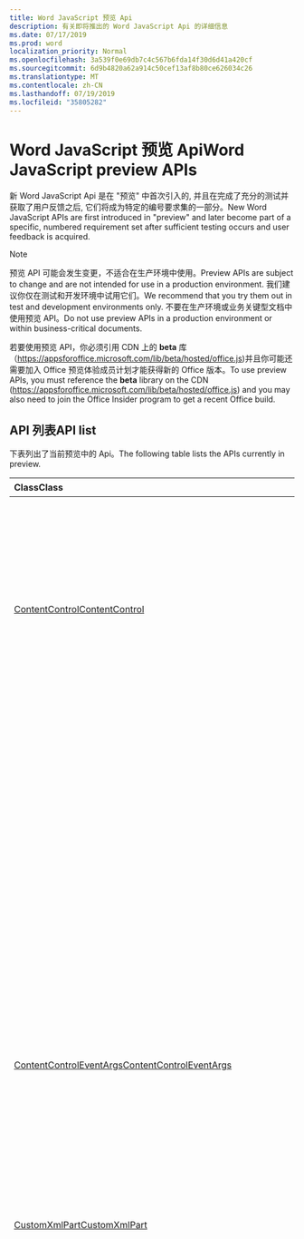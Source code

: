 ```yaml
---
title: Word JavaScript 预览 Api
description: 有关即将推出的 Word JavaScript Api 的详细信息
ms.date: 07/17/2019
ms.prod: word
localization_priority: Normal
ms.openlocfilehash: 3a539f0e69db7c4c567b6fda14f30d6d41a420cf
ms.sourcegitcommit: 6d9b4820a62a914c50cef13af8b80ce626034c26
ms.translationtype: MT
ms.contentlocale: zh-CN
ms.lasthandoff: 07/19/2019
ms.locfileid: "35805282"
---
```

# <a name="word-javascript-preview-apis"></a><span data-ttu-id="3e047-103">Word JavaScript 预览 Api</span><span class="sxs-lookup"><span data-stu-id="3e047-103">Word JavaScript preview APIs</span></span>

<span data-ttu-id="3e047-104">新 Word JavaScript Api 是在 "预览" 中首次引入的, 并且在完成了充分的测试并获取了用户反馈之后, 它们将成为特定的编号要求集的一部分。</span><span class="sxs-lookup"><span data-stu-id="3e047-104">New Word JavaScript APIs are first introduced in "preview" and later become part of a specific, numbered requirement set after sufficient testing occurs and user feedback is acquired.</span></span>

> [!NOTE]
> <span data-ttu-id="3e047-105">预览 API 可能会发生变更，不适合在生产环境中使用。</span><span class="sxs-lookup"><span data-stu-id="3e047-105">Preview APIs are subject to change and are not intended for use in a production environment.</span></span> <span data-ttu-id="3e047-106">我们建议你仅在测试和开发环境中试用它们。</span><span class="sxs-lookup"><span data-stu-id="3e047-106">We recommend that you try them out in test and development environments only.</span></span> <span data-ttu-id="3e047-107">不要在生产环境或业务关键型文档中使用预览 API。</span><span class="sxs-lookup"><span data-stu-id="3e047-107">Do not use preview APIs in a production environment or within business-critical documents.</span></span>
>
> <span data-ttu-id="3e047-108">若要使用预览 API，你必须引用 CDN 上的 **beta** 库（https://appsforoffice.microsoft.com/lib/beta/hosted/office.js)并且你可能还需要加入 Office 预览体验成员计划才能获得新的 Office 版本。</span><span class="sxs-lookup"><span data-stu-id="3e047-108">To use preview APIs, you must reference the **beta** library on the CDN (https://appsforoffice.microsoft.com/lib/beta/hosted/office.js) and you may also need to join the Office Insider program to get a recent Office build.</span></span>

## <a name="api-list"></a><span data-ttu-id="3e047-109">API 列表</span><span class="sxs-lookup"><span data-stu-id="3e047-109">API list</span></span>

<span data-ttu-id="3e047-110">下表列出了当前预览中的 Api。</span><span class="sxs-lookup"><span data-stu-id="3e047-110">The following table lists the APIs currently in preview.</span></span>

| <span data-ttu-id="3e047-111">Class</span><span class="sxs-lookup"><span data-stu-id="3e047-111">Class</span></span> | <span data-ttu-id="3e047-112">域</span><span class="sxs-lookup"><span data-stu-id="3e047-112">Fields</span></span> | <span data-ttu-id="3e047-113">说明</span><span class="sxs-lookup"><span data-stu-id="3e047-113">Description</span></span> |
|:---|:---|:---|
|[<span data-ttu-id="3e047-114">ContentControl</span><span class="sxs-lookup"><span data-stu-id="3e047-114">ContentControl</span></span>](/javascript/api/word/word.contentcontrol)|[<span data-ttu-id="3e047-115">onDataChanged</span><span class="sxs-lookup"><span data-stu-id="3e047-115">onDataChanged</span></span>](/javascript/api/word/word.contentcontrol#ondatachanged)|<span data-ttu-id="3e047-116">更改内容控件中的数据时发生。</span><span class="sxs-lookup"><span data-stu-id="3e047-116">Occurs when data within the content control are changed.</span></span> <span data-ttu-id="3e047-117">若要获取新文本, 请在处理程序中加载此内容控件。</span><span class="sxs-lookup"><span data-stu-id="3e047-117">To get the new text, load this content control in the handler.</span></span> <span data-ttu-id="3e047-118">若要获取旧文本, 请不要加载它。</span><span class="sxs-lookup"><span data-stu-id="3e047-118">To get the old text, do not load it.</span></span>|
||[<span data-ttu-id="3e047-119">onDeleted</span><span class="sxs-lookup"><span data-stu-id="3e047-119">onDeleted</span></span>](/javascript/api/word/word.contentcontrol#ondeleted)|<span data-ttu-id="3e047-120">删除内容控件时发生。</span><span class="sxs-lookup"><span data-stu-id="3e047-120">Occurs when the content control is deleted.</span></span> <span data-ttu-id="3e047-121">请勿在处理程序中加载此内容控件, 否则将无法获取其原始属性。</span><span class="sxs-lookup"><span data-stu-id="3e047-121">Do not load this content control in the handler, otherwise you won't be able to get its original properties.</span></span>|
||[<span data-ttu-id="3e047-122">onSelectionChanged</span><span class="sxs-lookup"><span data-stu-id="3e047-122">onSelectionChanged</span></span>](/javascript/api/word/word.contentcontrol#onselectionchanged)|<span data-ttu-id="3e047-123">在内容控件中的选定内容更改时发生。</span><span class="sxs-lookup"><span data-stu-id="3e047-123">Occurs when selection within the content control is changed.</span></span>|
|[<span data-ttu-id="3e047-124">ContentControlEventArgs</span><span class="sxs-lookup"><span data-stu-id="3e047-124">ContentControlEventArgs</span></span>](/javascript/api/word/word.contentcontroleventargs)|[<span data-ttu-id="3e047-125">contentControl</span><span class="sxs-lookup"><span data-stu-id="3e047-125">contentControl</span></span>](/javascript/api/word/word.contentcontroleventargs#contentcontrol)|<span data-ttu-id="3e047-126">引发事件的对象。</span><span class="sxs-lookup"><span data-stu-id="3e047-126">The object that raised the event.</span></span> <span data-ttu-id="3e047-127">加载此对象以获取其属性。</span><span class="sxs-lookup"><span data-stu-id="3e047-127">Load this object to get its properties.</span></span>|
||[<span data-ttu-id="3e047-128">eventType</span><span class="sxs-lookup"><span data-stu-id="3e047-128">eventType</span></span>](/javascript/api/word/word.contentcontroleventargs#eventtype)|<span data-ttu-id="3e047-129">事件类型。</span><span class="sxs-lookup"><span data-stu-id="3e047-129">The event type.</span></span> <span data-ttu-id="3e047-130">有关详细信息, 请参阅 "事件"。</span><span class="sxs-lookup"><span data-stu-id="3e047-130">See Word.EventType for details.</span></span>|
|[<span data-ttu-id="3e047-131">CustomXmlPart</span><span class="sxs-lookup"><span data-stu-id="3e047-131">CustomXmlPart</span></span>](/javascript/api/word/word.customxmlpart)|[<span data-ttu-id="3e047-132">delete()</span><span class="sxs-lookup"><span data-stu-id="3e047-132">delete()</span></span>](/javascript/api/word/word.customxmlpart#delete--)|<span data-ttu-id="3e047-133">删除自定义 XML 部件。</span><span class="sxs-lookup"><span data-stu-id="3e047-133">Deletes the custom XML part.</span></span>|
||[<span data-ttu-id="3e047-134">deleteAttribute (xpath: string, namespaceMappings: any, name: string)</span><span class="sxs-lookup"><span data-stu-id="3e047-134">deleteAttribute(xpath: string, namespaceMappings: any, name: string)</span></span>](/javascript/api/word/word.customxmlpart#deleteattribute-xpath--namespacemappings--name-)|<span data-ttu-id="3e047-135">从 xpath 标识的元素中删除具有给定名称的属性。</span><span class="sxs-lookup"><span data-stu-id="3e047-135">Deletes an attribute with the given name from the element identified by xpath.</span></span>|
||[<span data-ttu-id="3e047-136">deleteElement (xpath: string, namespaceMappings: any)</span><span class="sxs-lookup"><span data-stu-id="3e047-136">deleteElement(xpath: string, namespaceMappings: any)</span></span>](/javascript/api/word/word.customxmlpart#deleteelement-xpath--namespacemappings-)|<span data-ttu-id="3e047-137">删除由 xpath 标识的元素。</span><span class="sxs-lookup"><span data-stu-id="3e047-137">Deletes the element identified by xpath.</span></span>|
||[<span data-ttu-id="3e047-138">getXml()</span><span class="sxs-lookup"><span data-stu-id="3e047-138">getXml()</span></span>](/javascript/api/word/word.customxmlpart#getxml--)|<span data-ttu-id="3e047-139">获取自定义 XML 部件的完整 XML 内容。</span><span class="sxs-lookup"><span data-stu-id="3e047-139">Gets the full XML content of the custom XML part.</span></span>|
||[<span data-ttu-id="3e047-140">insertAttribute (xpath: string, namespaceMappings: any, name: string, value: string)</span><span class="sxs-lookup"><span data-stu-id="3e047-140">insertAttribute(xpath: string, namespaceMappings: any, name: string, value: string)</span></span>](/javascript/api/word/word.customxmlpart#insertattribute-xpath--namespacemappings--name--value-)|<span data-ttu-id="3e047-141">将具有给定名称和值的属性插入到由 xpath 标识的元素中。</span><span class="sxs-lookup"><span data-stu-id="3e047-141">Inserts an attribute with the given name and value to the element identified by xpath.</span></span>|
||[<span data-ttu-id="3e047-142">insertElement (xpath: string, xml: string, namespaceMappings: any, index？: number)</span><span class="sxs-lookup"><span data-stu-id="3e047-142">insertElement(xpath: string, xml: string, namespaceMappings: any, index?: number)</span></span>](/javascript/api/word/word.customxmlpart#insertelement-xpath--xml--namespacemappings--index-)|<span data-ttu-id="3e047-143">在子位置索引处的 xpath 标识的父元素下插入给定的 XML。</span><span class="sxs-lookup"><span data-stu-id="3e047-143">Inserts the given XML under the parent element identified by xpath at child position index.</span></span>|
||[<span data-ttu-id="3e047-144">查询 (xpath: string, namespaceMappings: any)</span><span class="sxs-lookup"><span data-stu-id="3e047-144">query(xpath: string, namespaceMappings: any)</span></span>](/javascript/api/word/word.customxmlpart#query-xpath--namespacemappings-)|<span data-ttu-id="3e047-145">查询自定义 XML 部件的 XML 内容。</span><span class="sxs-lookup"><span data-stu-id="3e047-145">Queries the XML content of the custom XML part.</span></span>|
||[<span data-ttu-id="3e047-146">id</span><span class="sxs-lookup"><span data-stu-id="3e047-146">id</span></span>](/javascript/api/word/word.customxmlpart#id)|<span data-ttu-id="3e047-147">获取自定义 XML 部件的 ID。</span><span class="sxs-lookup"><span data-stu-id="3e047-147">Gets the ID of the custom XML part.</span></span> <span data-ttu-id="3e047-148">只读。</span><span class="sxs-lookup"><span data-stu-id="3e047-148">Read only.</span></span>|
||[<span data-ttu-id="3e047-149">namespaceUri</span><span class="sxs-lookup"><span data-stu-id="3e047-149">namespaceUri</span></span>](/javascript/api/word/word.customxmlpart#namespaceuri)|<span data-ttu-id="3e047-150">获取自定义 XML 部件的命名空间 URI。</span><span class="sxs-lookup"><span data-stu-id="3e047-150">Gets the namespace URI of the custom XML part.</span></span> <span data-ttu-id="3e047-151">只读。</span><span class="sxs-lookup"><span data-stu-id="3e047-151">Read only.</span></span>|
||[<span data-ttu-id="3e047-152">setXml (xml: string)</span><span class="sxs-lookup"><span data-stu-id="3e047-152">setXml(xml: string)</span></span>](/javascript/api/word/word.customxmlpart#setxml-xml-)|<span data-ttu-id="3e047-153">设置自定义 XML 部件的完整 XML 内容。</span><span class="sxs-lookup"><span data-stu-id="3e047-153">Sets the full XML content of the custom XML part.</span></span>|
||[<span data-ttu-id="3e047-154">updateAttribute (xpath: string, namespaceMappings: any, name: string, value: string)</span><span class="sxs-lookup"><span data-stu-id="3e047-154">updateAttribute(xpath: string, namespaceMappings: any, name: string, value: string)</span></span>](/javascript/api/word/word.customxmlpart#updateattribute-xpath--namespacemappings--name--value-)|<span data-ttu-id="3e047-155">使用由 xpath 标识的元素的给定名称更新属性的值。</span><span class="sxs-lookup"><span data-stu-id="3e047-155">Updates the value of an attribute with the given name of the element identified by xpath.</span></span>|
||[<span data-ttu-id="3e047-156">updateElement (xpath: string, xml: string, namespaceMappings: any)</span><span class="sxs-lookup"><span data-stu-id="3e047-156">updateElement(xpath: string, xml: string, namespaceMappings: any)</span></span>](/javascript/api/word/word.customxmlpart#updateelement-xpath--xml--namespacemappings-)|<span data-ttu-id="3e047-157">更新由 xpath 标识的元素的 XML。</span><span class="sxs-lookup"><span data-stu-id="3e047-157">Updates the XML of the element identified by xpath.</span></span>|
|[<span data-ttu-id="3e047-158">CustomXmlPartCollection</span><span class="sxs-lookup"><span data-stu-id="3e047-158">CustomXmlPartCollection</span></span>](/javascript/api/word/word.customxmlpartcollection)|[<span data-ttu-id="3e047-159">add (xml: string)</span><span class="sxs-lookup"><span data-stu-id="3e047-159">add(xml: string)</span></span>](/javascript/api/word/word.customxmlpartcollection#add-xml-)|<span data-ttu-id="3e047-160">向文档中添加新的自定义 XML 部件。</span><span class="sxs-lookup"><span data-stu-id="3e047-160">Adds a new custom XML part to the document.</span></span>|
||[<span data-ttu-id="3e047-161">getByNamespace (namespaceUri: string)</span><span class="sxs-lookup"><span data-stu-id="3e047-161">getByNamespace(namespaceUri: string)</span></span>](/javascript/api/word/word.customxmlpartcollection#getbynamespace-namespaceuri-)|<span data-ttu-id="3e047-162">获取其命名空间匹配给定命名空间的自定义 XML 部件的新作用域内集合。</span><span class="sxs-lookup"><span data-stu-id="3e047-162">Gets a new scoped collection of custom XML parts whose namespaces match the given namespace.</span></span>|
||[<span data-ttu-id="3e047-163">getCount()</span><span class="sxs-lookup"><span data-stu-id="3e047-163">getCount()</span></span>](/javascript/api/word/word.customxmlpartcollection#getcount--)|<span data-ttu-id="3e047-164">获取集合中项的数目。</span><span class="sxs-lookup"><span data-stu-id="3e047-164">Gets the number of items in the collection.</span></span>|
||[<span data-ttu-id="3e047-165">getItem(id: string)</span><span class="sxs-lookup"><span data-stu-id="3e047-165">getItem(id: string)</span></span>](/javascript/api/word/word.customxmlpartcollection#getitem-id-)|<span data-ttu-id="3e047-166">获取基于其 ID 的自定义 XML 部件。</span><span class="sxs-lookup"><span data-stu-id="3e047-166">Gets a custom XML part based on its ID.</span></span> <span data-ttu-id="3e047-167">只读。</span><span class="sxs-lookup"><span data-stu-id="3e047-167">Read only.</span></span>|
||[<span data-ttu-id="3e047-168">getItemOrNullObject(id: string)</span><span class="sxs-lookup"><span data-stu-id="3e047-168">getItemOrNullObject(id: string)</span></span>](/javascript/api/word/word.customxmlpartcollection#getitemornullobject-id-)|<span data-ttu-id="3e047-169">获取基于其 ID 的自定义 XML 部件。</span><span class="sxs-lookup"><span data-stu-id="3e047-169">Gets a custom XML part based on its ID.</span></span> <span data-ttu-id="3e047-170">如果 CustomXmlPart 不存在, 则返回 null 对象。</span><span class="sxs-lookup"><span data-stu-id="3e047-170">Returns a null object if the CustomXmlPart does not exist.</span></span>|
||[<span data-ttu-id="3e047-171">items</span><span class="sxs-lookup"><span data-stu-id="3e047-171">items</span></span>](/javascript/api/word/word.customxmlpartcollection#items)|<span data-ttu-id="3e047-172">获取此集合中已加载的子项。</span><span class="sxs-lookup"><span data-stu-id="3e047-172">Gets the loaded child items in this collection.</span></span>|
|[<span data-ttu-id="3e047-173">CustomXmlPartScopedCollection</span><span class="sxs-lookup"><span data-stu-id="3e047-173">CustomXmlPartScopedCollection</span></span>](/javascript/api/word/word.customxmlpartscopedcollection)|[<span data-ttu-id="3e047-174">getCount()</span><span class="sxs-lookup"><span data-stu-id="3e047-174">getCount()</span></span>](/javascript/api/word/word.customxmlpartscopedcollection#getcount--)|<span data-ttu-id="3e047-175">获取集合中项的数目。</span><span class="sxs-lookup"><span data-stu-id="3e047-175">Gets the number of items in the collection.</span></span>|
||[<span data-ttu-id="3e047-176">getItem(id: string)</span><span class="sxs-lookup"><span data-stu-id="3e047-176">getItem(id: string)</span></span>](/javascript/api/word/word.customxmlpartscopedcollection#getitem-id-)|<span data-ttu-id="3e047-177">获取基于其 ID 的自定义 XML 部件。</span><span class="sxs-lookup"><span data-stu-id="3e047-177">Gets a custom XML part based on its ID.</span></span> <span data-ttu-id="3e047-178">只读。</span><span class="sxs-lookup"><span data-stu-id="3e047-178">Read only.</span></span>|
||[<span data-ttu-id="3e047-179">getItemOrNullObject(id: string)</span><span class="sxs-lookup"><span data-stu-id="3e047-179">getItemOrNullObject(id: string)</span></span>](/javascript/api/word/word.customxmlpartscopedcollection#getitemornullobject-id-)|<span data-ttu-id="3e047-180">获取基于其 ID 的自定义 XML 部件。</span><span class="sxs-lookup"><span data-stu-id="3e047-180">Gets a custom XML part based on its ID.</span></span> <span data-ttu-id="3e047-181">如果 CustomXmlPart 在集合中不存在, 则返回 null 对象。</span><span class="sxs-lookup"><span data-stu-id="3e047-181">Returns a null object if the CustomXmlPart does not exist in the collection.</span></span>|
||[<span data-ttu-id="3e047-182">getOnlyItem()</span><span class="sxs-lookup"><span data-stu-id="3e047-182">getOnlyItem()</span></span>](/javascript/api/word/word.customxmlpartscopedcollection#getonlyitem--)|<span data-ttu-id="3e047-183">如果集合仅包含一个项，则此方法返回该项。</span><span class="sxs-lookup"><span data-stu-id="3e047-183">If the collection contains exactly one item, this method returns it.</span></span> <span data-ttu-id="3e047-184">否则, 此方法将产生错误。</span><span class="sxs-lookup"><span data-stu-id="3e047-184">Otherwise, this method produces an error.</span></span>|
||[<span data-ttu-id="3e047-185">getOnlyItemOrNullObject()</span><span class="sxs-lookup"><span data-stu-id="3e047-185">getOnlyItemOrNullObject()</span></span>](/javascript/api/word/word.customxmlpartscopedcollection#getonlyitemornullobject--)|<span data-ttu-id="3e047-186">如果集合仅包含一个项，则此方法返回该项。</span><span class="sxs-lookup"><span data-stu-id="3e047-186">If the collection contains exactly one item, this method returns it.</span></span> <span data-ttu-id="3e047-187">否则, 此方法将返回 null 对象。</span><span class="sxs-lookup"><span data-stu-id="3e047-187">Otherwise, this method returns a null object.</span></span>|
||[<span data-ttu-id="3e047-188">items</span><span class="sxs-lookup"><span data-stu-id="3e047-188">items</span></span>](/javascript/api/word/word.customxmlpartscopedcollection#items)|<span data-ttu-id="3e047-189">获取此集合中已加载的子项。</span><span class="sxs-lookup"><span data-stu-id="3e047-189">Gets the loaded child items in this collection.</span></span>|
|[<span data-ttu-id="3e047-190">Document</span><span class="sxs-lookup"><span data-stu-id="3e047-190">Document</span></span>](/javascript/api/word/word.document)|[<span data-ttu-id="3e047-191">deleteBookmark (name: string)</span><span class="sxs-lookup"><span data-stu-id="3e047-191">deleteBookmark(name: string)</span></span>](/javascript/api/word/word.document#deletebookmark-name-)|<span data-ttu-id="3e047-192">从文档中删除书签 (如果存在)。</span><span class="sxs-lookup"><span data-stu-id="3e047-192">Deletes a bookmark, if exists, from the document.</span></span>|
||[<span data-ttu-id="3e047-193">getBookmarkRange (name: string)</span><span class="sxs-lookup"><span data-stu-id="3e047-193">getBookmarkRange(name: string)</span></span>](/javascript/api/word/word.document#getbookmarkrange-name-)|<span data-ttu-id="3e047-194">获取书签的范围。</span><span class="sxs-lookup"><span data-stu-id="3e047-194">Gets a bookmark's range.</span></span> <span data-ttu-id="3e047-195">如果书签不存在, 则引发。</span><span class="sxs-lookup"><span data-stu-id="3e047-195">Throws if the bookmark does not exist.</span></span>|
||[<span data-ttu-id="3e047-196">getBookmarkRangeOrNullObject (name: string)</span><span class="sxs-lookup"><span data-stu-id="3e047-196">getBookmarkRangeOrNullObject(name: string)</span></span>](/javascript/api/word/word.document#getbookmarkrangeornullobject-name-)|<span data-ttu-id="3e047-197">获取书签的范围。</span><span class="sxs-lookup"><span data-stu-id="3e047-197">Gets a bookmark's range.</span></span> <span data-ttu-id="3e047-198">如果书签不存在, 则返回 null 对象。</span><span class="sxs-lookup"><span data-stu-id="3e047-198">Returns a null object if the bookmark does not exist.</span></span>|
||[<span data-ttu-id="3e047-199">customXmlParts</span><span class="sxs-lookup"><span data-stu-id="3e047-199">customXmlParts</span></span>](/javascript/api/word/word.document#customxmlparts)|<span data-ttu-id="3e047-200">获取文档中的自定义 XML 部件。</span><span class="sxs-lookup"><span data-stu-id="3e047-200">Gets the custom XML parts in the document.</span></span> <span data-ttu-id="3e047-201">只读。</span><span class="sxs-lookup"><span data-stu-id="3e047-201">Read-only.</span></span>|
||[<span data-ttu-id="3e047-202">onContentControlAdded</span><span class="sxs-lookup"><span data-stu-id="3e047-202">onContentControlAdded</span></span>](/javascript/api/word/word.document#oncontentcontroladded)|<span data-ttu-id="3e047-203">添加内容控件时发生。</span><span class="sxs-lookup"><span data-stu-id="3e047-203">Occurs when a content control is added.</span></span> <span data-ttu-id="3e047-204">在处理程序中运行 context () 以获取新内容控件的属性。</span><span class="sxs-lookup"><span data-stu-id="3e047-204">Run context.sync() in the handler to get the new content control's properties.</span></span>|
||[<span data-ttu-id="3e047-205">settings</span><span class="sxs-lookup"><span data-stu-id="3e047-205">settings</span></span>](/javascript/api/word/word.document#settings)|<span data-ttu-id="3e047-206">获取文档中的加载项设置。</span><span class="sxs-lookup"><span data-stu-id="3e047-206">Gets the add-in's settings in the document.</span></span> <span data-ttu-id="3e047-207">只读。</span><span class="sxs-lookup"><span data-stu-id="3e047-207">Read-only.</span></span>|
|[<span data-ttu-id="3e047-208">DocumentCreated</span><span class="sxs-lookup"><span data-stu-id="3e047-208">DocumentCreated</span></span>](/javascript/api/word/word.documentcreated)|[<span data-ttu-id="3e047-209">deleteBookmark (name: string)</span><span class="sxs-lookup"><span data-stu-id="3e047-209">deleteBookmark(name: string)</span></span>](/javascript/api/word/word.documentcreated#deletebookmark-name-)|<span data-ttu-id="3e047-210">从文档中删除书签 (如果存在)。</span><span class="sxs-lookup"><span data-stu-id="3e047-210">Deletes a bookmark, if exists, from the document.</span></span>|
||[<span data-ttu-id="3e047-211">getBookmarkRange (name: string)</span><span class="sxs-lookup"><span data-stu-id="3e047-211">getBookmarkRange(name: string)</span></span>](/javascript/api/word/word.documentcreated#getbookmarkrange-name-)|<span data-ttu-id="3e047-212">获取书签的范围。</span><span class="sxs-lookup"><span data-stu-id="3e047-212">Gets a bookmark's range.</span></span> <span data-ttu-id="3e047-213">如果书签不存在, 则引发。</span><span class="sxs-lookup"><span data-stu-id="3e047-213">Throws if the bookmark does not exist.</span></span>|
||[<span data-ttu-id="3e047-214">getBookmarkRangeOrNullObject (name: string)</span><span class="sxs-lookup"><span data-stu-id="3e047-214">getBookmarkRangeOrNullObject(name: string)</span></span>](/javascript/api/word/word.documentcreated#getbookmarkrangeornullobject-name-)|<span data-ttu-id="3e047-215">获取书签的范围。</span><span class="sxs-lookup"><span data-stu-id="3e047-215">Gets a bookmark's range.</span></span> <span data-ttu-id="3e047-216">如果书签不存在, 则返回 null 对象。</span><span class="sxs-lookup"><span data-stu-id="3e047-216">Returns a null object if the bookmark does not exist.</span></span>|
||[<span data-ttu-id="3e047-217">customXmlParts</span><span class="sxs-lookup"><span data-stu-id="3e047-217">customXmlParts</span></span>](/javascript/api/word/word.documentcreated#customxmlparts)|<span data-ttu-id="3e047-218">获取文档中的自定义 XML 部件。</span><span class="sxs-lookup"><span data-stu-id="3e047-218">Gets the custom XML parts in the document.</span></span> <span data-ttu-id="3e047-219">只读。</span><span class="sxs-lookup"><span data-stu-id="3e047-219">Read-only.</span></span>|
||[<span data-ttu-id="3e047-220">settings</span><span class="sxs-lookup"><span data-stu-id="3e047-220">settings</span></span>](/javascript/api/word/word.documentcreated#settings)|<span data-ttu-id="3e047-221">获取文档中的加载项设置。</span><span class="sxs-lookup"><span data-stu-id="3e047-221">Gets the add-in's settings in the document.</span></span> <span data-ttu-id="3e047-222">只读。</span><span class="sxs-lookup"><span data-stu-id="3e047-222">Read-only.</span></span>|
|[<span data-ttu-id="3e047-223">InlinePicture</span><span class="sxs-lookup"><span data-stu-id="3e047-223">InlinePicture</span></span>](/javascript/api/word/word.inlinepicture)|[<span data-ttu-id="3e047-224">imageFormat</span><span class="sxs-lookup"><span data-stu-id="3e047-224">imageFormat</span></span>](/javascript/api/word/word.inlinepicture#imageformat)|<span data-ttu-id="3e047-225">获取嵌入式图像的格式。</span><span class="sxs-lookup"><span data-stu-id="3e047-225">Gets the format of the inline image.</span></span> <span data-ttu-id="3e047-226">只读。</span><span class="sxs-lookup"><span data-stu-id="3e047-226">Read-only.</span></span>|
|[<span data-ttu-id="3e047-227">List</span><span class="sxs-lookup"><span data-stu-id="3e047-227">List</span></span>](/javascript/api/word/word.list)|[<span data-ttu-id="3e047-228">getLevelFont (level: 数字)</span><span class="sxs-lookup"><span data-stu-id="3e047-228">getLevelFont(level: number)</span></span>](/javascript/api/word/word.list#getlevelfont-level-)|<span data-ttu-id="3e047-229">获取列表中指定级别的项目符号、编号或图片的字体。</span><span class="sxs-lookup"><span data-stu-id="3e047-229">Gets the font of the bullet, number or picture at the specified level in the list.</span></span>|
||[<span data-ttu-id="3e047-230">getLevelPicture (level: 数字)</span><span class="sxs-lookup"><span data-stu-id="3e047-230">getLevelPicture(level: number)</span></span>](/javascript/api/word/word.list#getlevelpicture-level-)|<span data-ttu-id="3e047-231">获取列表中指定级别的图片的 base64 编码的字符串表示形式。</span><span class="sxs-lookup"><span data-stu-id="3e047-231">Gets the base64 encoded string representation of the picture at the specified level in the list.</span></span>|
||[<span data-ttu-id="3e047-232">resetLevelFont (level: number, resetFontName？: boolean)</span><span class="sxs-lookup"><span data-stu-id="3e047-232">resetLevelFont(level: number, resetFontName?: boolean)</span></span>](/javascript/api/word/word.list#resetlevelfont-level--resetfontname-)|<span data-ttu-id="3e047-233">重置列表中指定级别的项目符号、编号或图片的字体。</span><span class="sxs-lookup"><span data-stu-id="3e047-233">Resets the font of the bullet, number or picture at the specified level in the list.</span></span>|
||[<span data-ttu-id="3e047-234">setLevelPicture (level: number, base64EncodedImage？: string)</span><span class="sxs-lookup"><span data-stu-id="3e047-234">setLevelPicture(level: number, base64EncodedImage?: string)</span></span>](/javascript/api/word/word.list#setlevelpicture-level--base64encodedimage-)|<span data-ttu-id="3e047-235">设置列表中指定级别的图片。</span><span class="sxs-lookup"><span data-stu-id="3e047-235">Sets the picture at the specified level in the list.</span></span>|
|[<span data-ttu-id="3e047-236">Range</span><span class="sxs-lookup"><span data-stu-id="3e047-236">Range</span></span>](/javascript/api/word/word.range)|[<span data-ttu-id="3e047-237">getBookmarks (includeHidden？: 布尔值, includeAdjacent？: 布尔值)</span><span class="sxs-lookup"><span data-stu-id="3e047-237">getBookmarks(includeHidden?: boolean, includeAdjacent?: boolean)</span></span>](/javascript/api/word/word.range#getbookmarks-includehidden--includeadjacent-)|<span data-ttu-id="3e047-238">获取或覆盖区域中所有书签的名称。</span><span class="sxs-lookup"><span data-stu-id="3e047-238">Gets the names all bookmarks in or overlapping the range.</span></span> <span data-ttu-id="3e047-239">如果书签的名称以下划线字符开头, 则隐藏该书签。</span><span class="sxs-lookup"><span data-stu-id="3e047-239">A bookmark is hidden if its name starts with the underscore character.</span></span>|
||[<span data-ttu-id="3e047-240">insertBookmark (name: string)</span><span class="sxs-lookup"><span data-stu-id="3e047-240">insertBookmark(name: string)</span></span>](/javascript/api/word/word.range#insertbookmark-name-)|<span data-ttu-id="3e047-241">在区域中插入书签。</span><span class="sxs-lookup"><span data-stu-id="3e047-241">Inserts a bookmark on the range.</span></span> <span data-ttu-id="3e047-242">如果同一名称的书签存在于某个位置, 则首先将其删除。</span><span class="sxs-lookup"><span data-stu-id="3e047-242">If a bookmark of the same name exists somewhere, it is deleted first.</span></span>|
|[<span data-ttu-id="3e047-243">设置</span><span class="sxs-lookup"><span data-stu-id="3e047-243">Setting</span></span>](/javascript/api/word/word.setting)|[<span data-ttu-id="3e047-244">delete()</span><span class="sxs-lookup"><span data-stu-id="3e047-244">delete()</span></span>](/javascript/api/word/word.setting#delete--)|<span data-ttu-id="3e047-245">删除 Setting 对象。</span><span class="sxs-lookup"><span data-stu-id="3e047-245">Deletes the setting.</span></span>|
||[<span data-ttu-id="3e047-246">key</span><span class="sxs-lookup"><span data-stu-id="3e047-246">key</span></span>](/javascript/api/word/word.setting#key)|<span data-ttu-id="3e047-247">获取设置的键。</span><span class="sxs-lookup"><span data-stu-id="3e047-247">Gets the key of the setting.</span></span> <span data-ttu-id="3e047-248">只读。</span><span class="sxs-lookup"><span data-stu-id="3e047-248">Read only.</span></span>|
||[<span data-ttu-id="3e047-249">value</span><span class="sxs-lookup"><span data-stu-id="3e047-249">value</span></span>](/javascript/api/word/word.setting#value)|<span data-ttu-id="3e047-250">获取或设置设置的值。</span><span class="sxs-lookup"><span data-stu-id="3e047-250">Gets or sets the value of the setting.</span></span>|
|[<span data-ttu-id="3e047-251">SettingCollection</span><span class="sxs-lookup"><span data-stu-id="3e047-251">SettingCollection</span></span>](/javascript/api/word/word.settingcollection)|[<span data-ttu-id="3e047-252">add (key: string, value: any)</span><span class="sxs-lookup"><span data-stu-id="3e047-252">add(key: string, value: any)</span></span>](/javascript/api/word/word.settingcollection#add-key--value-)|<span data-ttu-id="3e047-253">创建新设置或设置现有设置。</span><span class="sxs-lookup"><span data-stu-id="3e047-253">Creates a new setting or sets an existing setting.</span></span>|
||[<span data-ttu-id="3e047-254">deleteAll ()</span><span class="sxs-lookup"><span data-stu-id="3e047-254">deleteAll()</span></span>](/javascript/api/word/word.settingcollection#deleteall--)|<span data-ttu-id="3e047-255">删除此加载项中的所有设置。</span><span class="sxs-lookup"><span data-stu-id="3e047-255">Deletes all settings in this add-in.</span></span>|
||[<span data-ttu-id="3e047-256">getCount()</span><span class="sxs-lookup"><span data-stu-id="3e047-256">getCount()</span></span>](/javascript/api/word/word.settingcollection#getcount--)|<span data-ttu-id="3e047-257">获取设置的计数。</span><span class="sxs-lookup"><span data-stu-id="3e047-257">Gets the count of settings.</span></span>|
||[<span data-ttu-id="3e047-258">getItem(key: string)</span><span class="sxs-lookup"><span data-stu-id="3e047-258">getItem(key: string)</span></span>](/javascript/api/word/word.settingcollection#getitem-key-)|<span data-ttu-id="3e047-259">按其键 (区分大小写) 获取设置对象。</span><span class="sxs-lookup"><span data-stu-id="3e047-259">Gets a setting object by its key, which is case-sensitive.</span></span> <span data-ttu-id="3e047-260">如果设置不存在, 则引发。</span><span class="sxs-lookup"><span data-stu-id="3e047-260">Throws if the setting does not exist.</span></span>|
||[<span data-ttu-id="3e047-261">getItemOrNullObject(key: string)</span><span class="sxs-lookup"><span data-stu-id="3e047-261">getItemOrNullObject(key: string)</span></span>](/javascript/api/word/word.settingcollection#getitemornullobject-key-)|<span data-ttu-id="3e047-262">按其键 (区分大小写) 获取设置对象。</span><span class="sxs-lookup"><span data-stu-id="3e047-262">Gets a setting object by its key, which is case-sensitive.</span></span> <span data-ttu-id="3e047-263">如果设置不存在, 则返回 null 对象。</span><span class="sxs-lookup"><span data-stu-id="3e047-263">Returns a null object if the setting does not exist.</span></span>|
||[<span data-ttu-id="3e047-264">items</span><span class="sxs-lookup"><span data-stu-id="3e047-264">items</span></span>](/javascript/api/word/word.settingcollection#items)|<span data-ttu-id="3e047-265">获取此集合中已加载的子项。</span><span class="sxs-lookup"><span data-stu-id="3e047-265">Gets the loaded child items in this collection.</span></span>|
|[<span data-ttu-id="3e047-266">Table</span><span class="sxs-lookup"><span data-stu-id="3e047-266">Table</span></span>](/javascript/api/word/word.table)|[<span data-ttu-id="3e047-267">mergeCells (topRow: 数字, firstCell: number, bottomRow: 数字, lastCell: 数字)</span><span class="sxs-lookup"><span data-stu-id="3e047-267">mergeCells(topRow: number, firstCell: number, bottomRow: number, lastCell: number)</span></span>](/javascript/api/word/word.table#mergecells-toprow--firstcell--bottomrow--lastcell-)|<span data-ttu-id="3e047-268">合并第一个和最后一个单元格所绑定的单元格。</span><span class="sxs-lookup"><span data-stu-id="3e047-268">Merges the cells bounded inclusively by a first and last cell.</span></span>|
|[<span data-ttu-id="3e047-269">TableCell</span><span class="sxs-lookup"><span data-stu-id="3e047-269">TableCell</span></span>](/javascript/api/word/word.tablecell)|[<span data-ttu-id="3e047-270">split (rowCount: number, columnCount: number)</span><span class="sxs-lookup"><span data-stu-id="3e047-270">split(rowCount: number, columnCount: number)</span></span>](/javascript/api/word/word.tablecell#split-rowcount--columncount-)|<span data-ttu-id="3e047-271">将单元格拆分为指定的行数和列数。</span><span class="sxs-lookup"><span data-stu-id="3e047-271">Splits the cell into the specified number of rows and columns.</span></span>|
|[<span data-ttu-id="3e047-272">TableRow</span><span class="sxs-lookup"><span data-stu-id="3e047-272">TableRow</span></span>](/javascript/api/word/word.tablerow)|[<span data-ttu-id="3e047-273">insertContentControl()</span><span class="sxs-lookup"><span data-stu-id="3e047-273">insertContentControl()</span></span>](/javascript/api/word/word.tablerow#insertcontentcontrol--)|<span data-ttu-id="3e047-274">在行上插入内容控件。</span><span class="sxs-lookup"><span data-stu-id="3e047-274">Inserts a content control on the row.</span></span>|
||[<span data-ttu-id="3e047-275">merge ()</span><span class="sxs-lookup"><span data-stu-id="3e047-275">merge()</span></span>](/javascript/api/word/word.tablerow#merge--)|<span data-ttu-id="3e047-276">将行合并到一个单元格中。</span><span class="sxs-lookup"><span data-stu-id="3e047-276">Merges the row into one cell.</span></span>|

## <a name="see-also"></a><span data-ttu-id="3e047-277">另请参阅</span><span class="sxs-lookup"><span data-stu-id="3e047-277">See also</span></span>

- [<span data-ttu-id="3e047-278">Word JavaScript API 参考文档</span><span class="sxs-lookup"><span data-stu-id="3e047-278">Word JavaScript API Reference Documentation</span></span>](/javascript/api/word)
- [<span data-ttu-id="3e047-279">Word JavaScript API 要求集</span><span class="sxs-lookup"><span data-stu-id="3e047-279">Word JavaScript API requirement sets</span></span>](word-api-requirement-sets.md)
